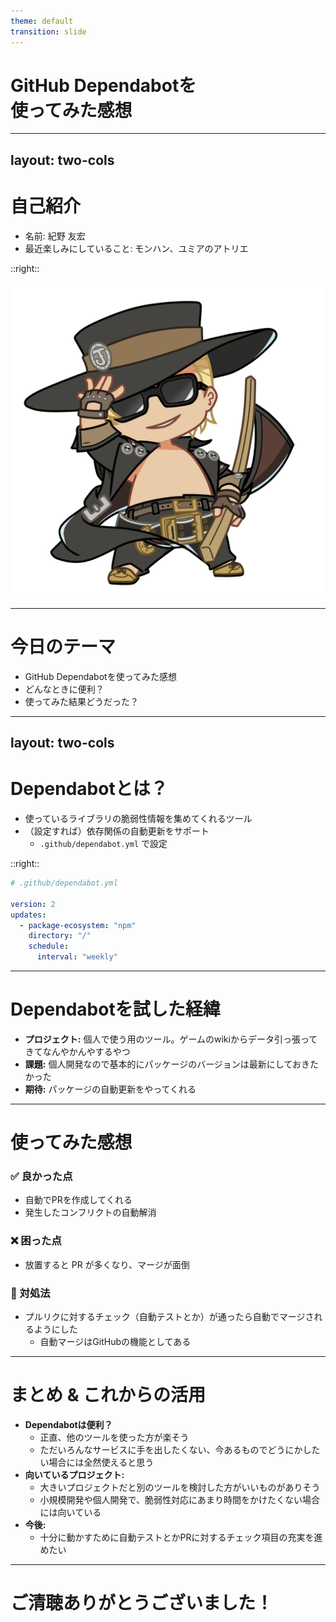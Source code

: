 ```yaml
---
theme: default
transition: slide
---
```


# GitHub Dependabotを<br>使ってみた感想

---
layout: two-cols
---

# 自己紹介

- 名前: 紀野 友宏
- 最近楽しみにしていること: モンハン、ユミアのアトリエ

::right::

![アイコン](./images/25_chibi_jhn.png)

<!--
はじめまして、○○です。普段は○○をやっています。趣味は○○で、最近は○○にハマっています。今日はGitHub Dependabotについて話したいと思います！
-->

---

# 今日のテーマ

- GitHub Dependabotを使ってみた感想
- どんなときに便利？
- 使ってみた結果どうだった？

<!--
 今日はGitHub Dependabotを使ってみた感想についてお話しします。Dependabotがどんなときに便利なのか、実際に使ってみてどうだったのかを共有します。
  -->


---
layout: two-cols
---
# Dependabotとは？

- 使っているライブラリの脆弱性情報を集めてくれるツール
- （設定すれば）依存関係の自動更新をサポート
  - `.github/dependabot.yml` で設定

::right::

```yaml
# .github/dependabot.yml

version: 2
updates:
  - package-ecosystem: "npm"
    directory: "/"
    schedule:
      interval: "weekly"
```

<!--
Dependabotとは、使っているライブラリの脆弱性情報を集めてくれるツールです。また、依存関係の更新を自動でサポートしてくれるので、手動で管理する手間を減らせます。設定ファイル `.github/dependabot.yml` を用意すれば簡単に動作します。
  -->

---

# Dependabotを試した経緯

- **プロジェクト:** 個人で使う用のツール。ゲームのwikiからデータ引っ張ってきてなんやかんやするやつ
- **課題:** 個人開発なので基本的にパッケージのバージョンは最新にしておきたかった
- **期待:** パッケージの自動更新をやってくれる

<!--
私がDependabotを試したのは、個人で作っているNode.jsのサーバーサイドツールのプロジェクトです。特に依存関係管理に大きな課題はなかったのですが、手動でパッケージを更新するのが面倒だったので、Dependabotに自動更新を期待しました。
  -->

---

# 使ってみた感想

### ✅ 良かった点
- 自動でPRを作成してくれる
- 発生したコンフリクトの自動解消

### ❌ 困った点
- 放置すると PR が多くなり、マージが面倒

### 🔧 対処法
- プルリクに対するチェック（自動テストとか）が通ったら自動でマージされるようにした
  - 自動マージはGitHubの機能としてある

<!--
実際に使ってみると、DependabotはちゃんとPRを作成してくれましたし、マージ後のコンフリクトを自動解消してくれるのは便利でした。ただ、PRがどんどん溜まってしまい、手動でマージするのが面倒だったので、GitHub ActionsとAutoMergeを設定し、自動でマージできるようにしました。
  -->

---

# まとめ & これからの活用

- **Dependabotは便利？**
  - 正直、他のツールを使った方が楽そう
  - ただいろんなサービスに手を出したくない、今あるものでどうにかしたい場合には全然使えると思う
- **向いているプロジェクト:**
  - 大きいプロジェクトだと別のツールを検討した方がいいものがありそう
  - 小規模開発や個人開発で、脆弱性対応にあまり時間をかけたくない場合には向いている
- **今後:**
  - 十分に動かすために自動テストとかPRに対するチェック項目の充実を進めたい

<!--
Dependabotは便利ですが、もし他により良いツールがあればそちらを使っても良いかなと思いました。ただし、小規模開発や個人開発で、脆弱性対応にあまり時間をかけたくない場合には非常に向いていると思います。今後は自動テスト周りの充実も進めていきたいです。
 -->

---

# ご清聴ありがとうございました！

<!--
以上で発表を終わります。ご清聴ありがとうございました！
 -->

